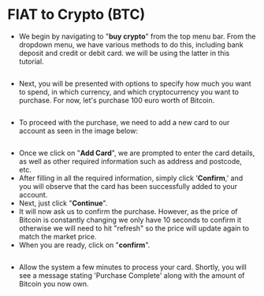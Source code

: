 # FIAT to Crypto (BTC)

* We begin by navigating to "**buy crypto**" from the top menu bar. From the dropdown menu, we have various methods to do this, including bank deposit and credit or debit card. we will be using the latter in this tutorial.

<figure><img src="https://files.gitbook.com/v0/b/gitbook-x-prod.appspot.com/o/spaces%2F-MiHm486VotxVq44a_Jg%2Fuploads%2FXPxUV46E6HHqY0w6SabB%2F8?alt=media" alt=""><figcaption></figcaption></figure>

* Next, you will be presented with options to specify how much you want to spend, in which currency, and which cryptocurrency you want to purchase. For now, let's purchase 100 euro worth of Bitcoin.

<figure><img src="https://files.gitbook.com/v0/b/gitbook-x-prod.appspot.com/o/spaces%2F-MiHm486VotxVq44a_Jg%2Fuploads%2FcEi4Lk8Yk8pLVfzNjA7y%2F9?alt=media" alt=""><figcaption></figcaption></figure>

* To proceed with the purchase, we need to add a new card to our account as seen in the image below:

<figure><img src="https://files.gitbook.com/v0/b/gitbook-x-prod.appspot.com/o/spaces%2F-MiHm486VotxVq44a_Jg%2Fuploads%2FOZAuTnKzD67gd18nL6xj%2F10?alt=media" alt=""><figcaption></figcaption></figure>

* Once we click on "**Add Card**", we are prompted to enter the card details, as well as other required information such as address and postcode, etc.
* After filling in all the required information, simply click '**Confirm**,' and you will observe that the card has been successfully added to your account.
* Next, just click "**Continue**".
* It will now ask us to confirm the purchase. However, as the price of Bitcoin is constantly changing we only have 10 seconds to confirm it otherwise we will need to hit "refresh" so the price will update again to match the market price.
* When you are ready, click on "**confirm**".

<figure><img src="https://files.gitbook.com/v0/b/gitbook-x-prod.appspot.com/o/spaces%2F-MiHm486VotxVq44a_Jg%2Fuploads%2F6uBoe3B5mMPZK8jENb3M%2F11?alt=media" alt=""><figcaption></figcaption></figure>

* Allow the system a few minutes to process your card. Shortly, you will see a message stating 'Purchase Complete' along with the amount of Bitcoin you now own.

<figure><img src="https://files.gitbook.com/v0/b/gitbook-x-prod.appspot.com/o/spaces%2F-MiHm486VotxVq44a_Jg%2Fuploads%2F2oAWuwbHiAOHMNHHSYqI%2F12?alt=media" alt=""><figcaption></figcaption></figure>
